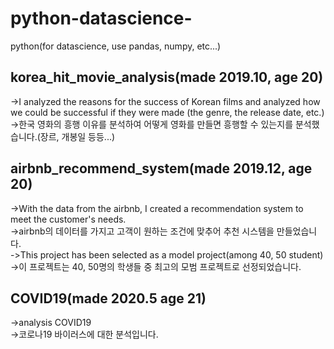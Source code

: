 # python-datascience-
python(for datascience, use pandas, numpy, etc...)

## korea_hit_movie_analysis(made 2019.10, age 20)
->I analyzed the reasons for the success of Korean films and analyzed how we could be successful if they were made (the genre, the release date, etc.)  
->한국 영화의 흥행 이유를 분석하여 어떻게 영화를 만들면 흥행할 수 있는지를 분석했습니다.(장르, 개봉일 등등...)

## airbnb_recommend_system(made 2019.12, age 20)
->With the data from the airbnb, I created a recommendation system to meet the customer's needs.  
->airbnb의 데이터를 가지고 고객이 원하는 조건에 맞추어 추천 시스템을 만들었습니다.  
->This project has been selected as a model project(among 40, 50 student)  
->이 프로젝트는 40, 50명의 학생들 중 최고의 모범 프로젝트로 선정되었습니다.

## COVID19(made 2020.5 age 21)
->analysis COVID19  
->코로나19 바이러스에 대한 분석입니다.
